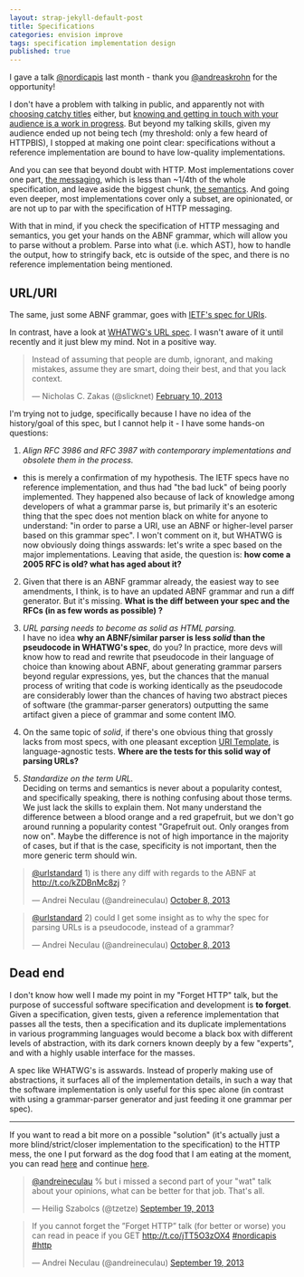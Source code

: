 ```yaml
---
layout: strap-jekyll-default-post
title: Specifications
categories: envision improve
tags: specification implementation design
published: true
---
```


I gave a talk [@nordicapis](https://twitter.com/nordicapis) last month - thank you [@andreaskrohn](https://twitter.com/andreaskrohn) for the opportunity!

I don't have a problem with talking in public, and apparently not with [choosing catchy titles](https://twitter.com/tzetze/status/380662931475554305) either, but [knowing and getting in touch with your audience is a work in progress](https://twitter.com/tzetze/status/380677709552050176). But beyond my talking skills, given my audience ended up not being tech (my threshold: only a few heard of HTTPBIS), I stopped at making one point clear: specifications without a reference implementation are bound to have low-quality implementations.

And you can see that beyond doubt with HTTP. Most implementations cover one part, [the messaging](http://tools.ietf.org/html/draft-ietf-httpbis-p1-messaging), which is less than ~1/4th of the whole specification, and leave aside the biggest chunk, [the semantics](http://tools.ietf.org/html/draft-ietf-httpbis-p2-semantics). And going even deeper, most implementations cover only a subset, are opinionated, or are not up to par with the specification of HTTP messaging.

With that in mind, if you check the specification of HTTP messaging and semantics, you get your hands on the ABNF grammar, which will allow you to parse without a problem. Parse into what (i.e. which AST), how to handle the output, how to stringify back, etc is outside of the spec, and there is no reference implementation being mentioned.


## URL/URI

The same, just some ABNF grammar, goes with [IETF's spec for URIs](http://tools.ietf.org/html/rfc3986#appendix-A).

In contrast, have a look at [WHATWG's URL spec](http://url.spec.whatwg.org). I wasn't aware of it until recently and it just blew my mind. Not in a positive way.

<blockquote class="twitter-tweet"><p>Instead of assuming that people are dumb, ignorant, and making mistakes, assume they are smart, doing their best, and that you lack context.</p>&mdash; Nicholas C. Zakas (@slicknet) <a href="https://twitter.com/slicknet/statuses/300625746966241280">February 10, 2013</a></blockquote>
<script async src="//platform.twitter.com/widgets.js" charset="utf-8"></script>

I'm trying not to judge, specifically because I have no idea of the history/goal of this spec, but I cannot help it - I have some hands-on questions:

1. *Align RFC 3986 and RFC 3987 with contemporary implementations and obsolete them in the process.*  
- this is merely a confirmation of my hypothesis. The IETF specs have no reference implementation, and thus had "the bad luck" of being poorly implemented. They happened also because of lack of knowledge among developers of what a grammar parse is, but primarily it's an esoteric thing that the spec does not mention black on white for anyone to understand: "in order to parse a URI, use an ABNF or higher-level parser based on this grammar spec". I won't comment on it, but WHATWG is now obviously doing things asswards: let's write a spec based on the major implementations. Leaving that aside, the question is: **how come a 2005 RFC is old? what has aged about it?**

2. Given that there is an ABNF grammar already, the easiest way to see amendments, I think, is to have an updated ABNF grammar and run a diff generator. But it's missing. **What is the diff between your spec and the RFCs (in as few words as possible) ?**

3. *URL parsing needs to become as solid as HTML parsing.*  
I have no idea **why an ABNF/similar parser is less *solid* than the pseudocode in WHATWG's spec**, do you? In practice, more devs will know how to read and rewrite that pseudocode in their language of choice than knowing about ABNF, about generating grammar parsers beyond regular expressions, yes, but the chances that the manual process of writing that code is working identically as the pseudocode are considerably lower than the chances of having two abstract pieces of software (the grammar-parser generators) outputting the same artifact given a piece of grammar and some content IMO.

4. On the same topic of *solid*, if there's one obvious thing that grossly lacks from most specs, with one pleasant exception [URI Template](https://github.com/uri-templates/uritemplate-test), is language-agnostic tests. **Where are the tests for this solid way of parsing URLs?**

5. *Standardize on the term URL.*  
Deciding on terms and semantics is never about a popularity contest, and specifically speaking, there is nothing confusing about those terms. We just lack the skills to explain them. Not many understand the difference between a blood orange and a red grapefruit, but we don't go around running a popularity contest "Grapefruit out. Only oranges from now on". Maybe the difference is not of high importance in the majority of cases, but if that is the case, specificity is not important, then the more generic term should win.

<blockquote class="twitter-tweet"><p><a href="https://twitter.com/urlstandard">@urlstandard</a> 1) is there any diff with regards to the ABNF at <a href="http://t.co/kZDBnMc8zj">http://t.co/kZDBnMc8zj</a> ?</p>&mdash; Andrei Neculau (@andreineculau) <a href="https://twitter.com/andreineculau/statuses/387607999897796608">October 8, 2013</a></blockquote>
<script async src="//platform.twitter.com/widgets.js" charset="utf-8"></script>

<blockquote class="twitter-tweet"><p><a href="https://twitter.com/urlstandard">@urlstandard</a> 2) could I get some insight as to why the spec for parsing URLs is a pseudocode, instead of a grammar?</p>&mdash; Andrei Neculau (@andreineculau) <a href="https://twitter.com/andreineculau/statuses/387608172736704512">October 8, 2013</a></blockquote>
<script async src="//platform.twitter.com/widgets.js" charset="utf-8"></script>


## Dead end

I don't know how well I made my point in my "Forget HTTP" talk, but the purpose of successful software specification and development is **to forget**. Given a specification, given tests, given a reference implementation that passes all the tests, then a specification and its duplicate implementations in various programming languages would become a black box with different levels of abstraction, with its dark corners known deeply by a few "experts", and with a highly usable interface for the masses.

A spec like WHATWG's is asswards. Instead of properly making use of abstractions, it surfaces all of the implementation details, in such a way that the software implementation is only useful for this spec alone (in contrast with using a grammar-parser generator and just feeding it one grammar per spec).

---

If you want to read a bit more on a possible "solution" (it's actually just a more blind/strict/closer implementation to the specification) to the HTTP mess, the one I put forward as the dog food that I am eating at the moment, you can read [here](http://hyperrest.github.io/2013-06-10-http-hell-no/) and continue [here](https://github.com/for-GET/README).

<blockquote class="twitter-tweet" data-conversation="none"><p><a href="https://twitter.com/andreineculau">@andreineculau</a> % but i missed a second part of your &quot;wat&quot; talk about your opinions, what can be better for that job. That&#39;s all.</p>&mdash; Heilig Szabolcs (@tzetze) <a href="https://twitter.com/tzetze/statuses/380727899365441537">September 19, 2013</a></blockquote>
<script async src="//platform.twitter.com/widgets.js" charset="utf-8"></script>

<blockquote class="twitter-tweet"><p>If you cannot forget the ”Forget HTTP” talk (for better or worse) you can read in peace if you GET <a href="http://t.co/jTT5O3zOX4">http://t.co/jTT5O3zOX4</a> <a href="https://twitter.com/search?q=%23nordicapis&amp;src=hash">#nordicapis</a> <a href="https://twitter.com/search?q=%23http&amp;src=hash">#http</a></p>&mdash; Andrei Neculau (@andreineculau) <a href="https://twitter.com/andreineculau/statuses/380696523220463616">September 19, 2013</a></blockquote>
<script async src="//platform.twitter.com/widgets.js" charset="utf-8"></script>
